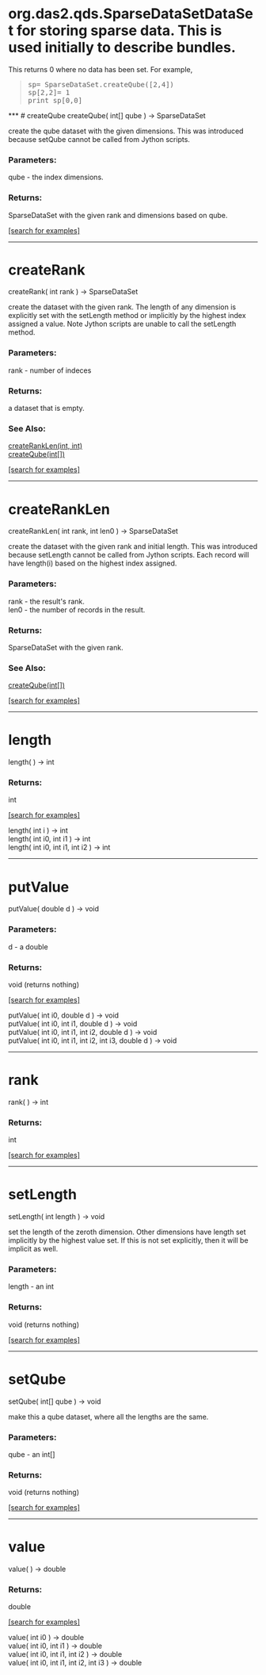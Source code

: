 # org.das2.qds.SparseDataSetDataSet for storing sparse data.  This is used initially to describe bundles.
 This returns 0 where no data has been set.  For example,
<blockquote><pre>
sp= SparseDataSet.createQube([2,4])
sp[2,2]= 1
print sp[0,0]
</pre></blockquote>
***
<a name="createQube"></a>
# createQube
createQube( int[] qube ) &rarr; SparseDataSet

create the qube dataset with the given dimensions.  This
 was introduced because setQube cannot be called from Jython scripts.

### Parameters:
qube - the index dimensions.

### Returns:
SparseDataSet with the given rank and dimensions based on qube.

<a href="https://github.com/autoplot/dev/search?q=createQube&unscoped_q=createQube">[search for examples]</a>

***
<a name="createRank"></a>
# createRank
createRank( int rank ) &rarr; SparseDataSet

create the dataset with the given rank.  The length of any dimension is explicitly set with the setLength
 method or implicitly by the highest index assigned a value.  Note Jython scripts are unable to call the setLength method.

### Parameters:
rank - number of indeces

### Returns:
a dataset that is empty.
### See Also:
<a href='#createRankLen'>createRankLen(int, int)</a> <br>
<a href='#createQube'>createQube(int[])</a> <br>

<a href="https://github.com/autoplot/dev/search?q=createRank&unscoped_q=createRank">[search for examples]</a>

***
<a name="createRankLen"></a>
# createRankLen
createRankLen( int rank, int len0 ) &rarr; SparseDataSet

create the dataset with the given rank and initial length.  This
 was introduced because setLength cannot be called from Jython scripts.
 Each record will have length(i) based on the highest index assigned.

### Parameters:
rank - the result's rank.
<br>len0 - the number of records in the result.

### Returns:
SparseDataSet with the given rank.
### See Also:
<a href='#createQube'>createQube(int[])</a> <br>

<a href="https://github.com/autoplot/dev/search?q=createRankLen&unscoped_q=createRankLen">[search for examples]</a>

***
<a name="length"></a>
# length
length(  ) &rarr; int



### Returns:
int


<a href="https://github.com/autoplot/dev/search?q=length&unscoped_q=length">[search for examples]</a>

length( int i ) &rarr; int<br>
length( int i0, int i1 ) &rarr; int<br>
length( int i0, int i1, int i2 ) &rarr; int<br>
***
<a name="putValue"></a>
# putValue
putValue( double d ) &rarr; void



### Parameters:
d - a double

### Returns:
void (returns nothing)


<a href="https://github.com/autoplot/dev/search?q=putValue&unscoped_q=putValue">[search for examples]</a>

putValue( int i0, double d ) &rarr; void<br>
putValue( int i0, int i1, double d ) &rarr; void<br>
putValue( int i0, int i1, int i2, double d ) &rarr; void<br>
putValue( int i0, int i1, int i2, int i3, double d ) &rarr; void<br>
***
<a name="rank"></a>
# rank
rank(  ) &rarr; int



### Returns:
int


<a href="https://github.com/autoplot/dev/search?q=rank&unscoped_q=rank">[search for examples]</a>

***
<a name="setLength"></a>
# setLength
setLength( int length ) &rarr; void

set the length of the zeroth dimension.  Other dimensions have length set implicitly by the highest value set.
 If this is not set explicitly, then it will be implicit as well.

### Parameters:
length - an int

### Returns:
void (returns nothing)


<a href="https://github.com/autoplot/dev/search?q=setLength&unscoped_q=setLength">[search for examples]</a>

***
<a name="setQube"></a>
# setQube
setQube( int[] qube ) &rarr; void

make this a qube dataset, where all the lengths are the same.

### Parameters:
qube - an int[]

### Returns:
void (returns nothing)


<a href="https://github.com/autoplot/dev/search?q=setQube&unscoped_q=setQube">[search for examples]</a>

***
<a name="value"></a>
# value
value(  ) &rarr; double



### Returns:
double


<a href="https://github.com/autoplot/dev/search?q=value&unscoped_q=value">[search for examples]</a>

value( int i0 ) &rarr; double<br>
value( int i0, int i1 ) &rarr; double<br>
value( int i0, int i1, int i2 ) &rarr; double<br>
value( int i0, int i1, int i2, int i3 ) &rarr; double<br>
